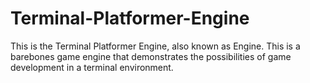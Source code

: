 # Terminal-Platformer-Engine
This is the Terminal Platformer Engine, also known as Engine. This is a barebones game engine that demonstrates the possibilities of game development in a terminal environment.
